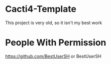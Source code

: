 # Cacti4-Template
This project is very old, so it isn't my best work

# People With Permission
https://github.com/BestUserSH or BestUserSH
